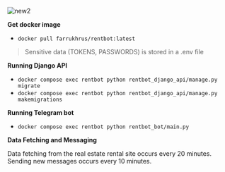 ![new2](https://github.com/farrukhrus/rentbot/assets/63088485/78e7c3df-6792-4b6f-a2fe-9d6c81c1418e)

**Get docker image**
- `docker pull farrukhrus/rentbot:latest`

> Sensitive data (TOKENS, PASSWORDS) is stored in a .env file

**Running Django API**
- `docker compose exec rentbot python rentbot_django_api/manage.py migrate`
- `docker compose exec rentbot python rentbot_django_api/manage.py makemigrations`

**Running Telegram bot**
- `docker compose exec rentbot python rentbot_bot/main.py`

**Data Fetching and Messaging**

Data fetching from the real estate rental site occurs every 20 minutes.
Sending new messages occurs every 10 minutes.
